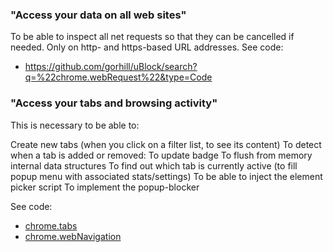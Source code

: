 ### "Access your data on all web sites"

To be able to inspect all net requests so that they can be cancelled if needed.
Only on http- and https-based URL addresses.
See code:

- https://github.com/gorhill/uBlock/search?q=%22chrome.webRequest%22&type=Code

### "Access your tabs and browsing activity"

This is necessary to be able to:

Create new tabs (when you click on a filter list, to see its content)
To detect when a tab is added or removed:
To update badge
To flush from memory internal data structures
To find out which tab is currently active (to fill popup menu with associated stats/settings)
To be able to inject the element picker script
To implement the popup-blocker

See code:

- [chrome.tabs](https://github.com/gorhill/uBlock/search?q=%22chrome.tabs%22&type=Code)
- [chrome.webNavigation](https://github.com/gorhill/uBlock/search?q=%22chrome.webNavigation%22&type=Code)